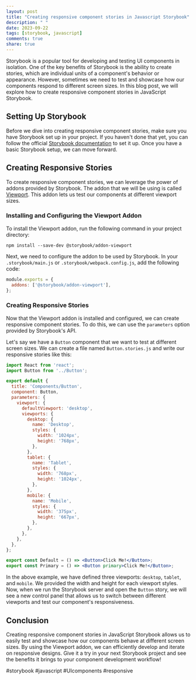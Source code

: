 ```yaml
---
layout: post
title: "Creating responsive component stories in Javascript Storybook"
description: " "
date: 2023-09-22
tags: [storybook, javascript]
comments: true
share: true
---
```


Storybook is a popular tool for developing and testing UI components in isolation. One of the key benefits of Storybook is the ability to create stories, which are individual units of a component's behavior or appearance. However, sometimes we need to test and showcase how our components respond to different screen sizes. In this blog post, we will explore how to create responsive component stories in JavaScript Storybook.

## Setting Up Storybook

Before we dive into creating responsive component stories, make sure you have Storybook set up in your project. If you haven't done that yet, you can follow the official [Storybook documentation](https://storybook.js.org/docs/react/get-started/introduction) to set it up. Once you have a basic Storybook setup, we can move forward.

## Creating Responsive Stories

To create responsive component stories, we can leverage the power of addons provided by Storybook. The addon that we will be using is called [Viewport](https://www.npmjs.com/package/@storybook/addon-viewport). This addon lets us test our components at different viewport sizes.

### Installing and Configuring the Viewport Addon

To install the Viewport addon, run the following command in your project directory:

```
npm install --save-dev @storybook/addon-viewport
```

Next, we need to configure the addon to be used by Storybook. In your `.storybook/main.js` or `.storybook/webpack.config.js`, add the following code:

```js
module.exports = {
  addons: ['@storybook/addon-viewport'],
};
```

### Creating Responsive Stories

Now that the Viewport addon is installed and configured, we can create responsive component stories. To do this, we can use the `parameters` option provided by Storybook's API.

Let's say we have a `Button` component that we want to test at different screen sizes. We can create a file named `Button.stories.js` and write our responsive stories like this:

```jsx
import React from 'react';
import Button from '../Button';

export default {
  title: 'Components/Button',
  component: Button,
  parameters: {
    viewport: {
      defaultViewport: 'desktop',
      viewports: {
        desktop: {
          name: 'Desktop',
          styles: {
            width: '1024px',
            height: '768px',
          },
        },
        tablet: {
          name: 'Tablet',
          styles: {
            width: '768px',
            height: '1024px',
          },
        },
        mobile: {
          name: 'Mobile',
          styles: {
            width: '375px',
            height: '667px',
          },
        },
      },
    },
  },
};

export const Default = () => <Button>Click Me!</Button>;
export const Primary = () => <Button primary>Click Me!</Button>;
```

In the above example, we have defined three viewports: `desktop`, `tablet`, and `mobile`. We provided the width and height for each viewport styles. Now, when we run the Storybook server and open the `Button` story, we will see a new control panel that allows us to switch between different viewports and test our component's responsiveness.

## Conclusion

Creating responsive component stories in JavaScript Storybook allows us to easily test and showcase how our components behave at different screen sizes. By using the Viewport addon, we can efficiently develop and iterate on responsive designs. Give it a try in your next Storybook project and see the benefits it brings to your component development workflow!

#storybook #javascript #UIcomponents #responsive